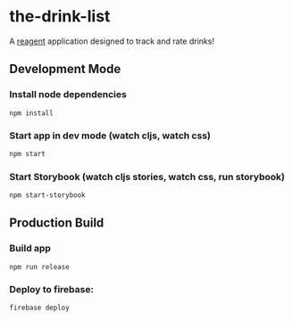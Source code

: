 # the-drink-list

A [reagent](https://reagent-project.github.io/) application designed to track and rate drinks!

## Development Mode

### Install node dependencies

```
npm install
```

### Start app in dev mode (watch cljs, watch css)

``` sh
npm start
```

### Start Storybook (watch cljs stories, watch css, run storybook)

``` sh
npm start-storybook
```

## Production Build

### Build app

```
npm run release
```

### Deploy to firebase:

```
firebase deploy
```
